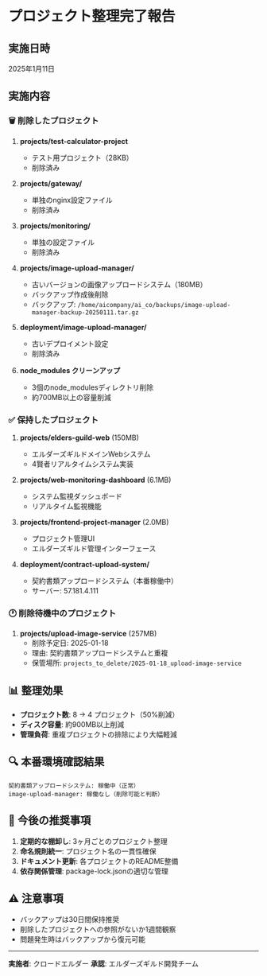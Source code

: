 # プロジェクト整理完了報告

## 実施日時
2025年1月11日

## 実施内容

### 🗑️ 削除したプロジェクト

1. **projects/test-calculator-project**
   - テスト用プロジェクト（28KB）
   - 削除済み

2. **projects/gateway/**
   - 単独のnginx設定ファイル
   - 削除済み

3. **projects/monitoring/**
   - 単独の設定ファイル
   - 削除済み

4. **projects/image-upload-manager/**
   - 古いバージョンの画像アップロードシステム（180MB）
   - バックアップ作成後削除
   - バックアップ: `/home/aicompany/ai_co/backups/image-upload-manager-backup-20250111.tar.gz`

5. **deployment/image-upload-manager/**
   - 古いデプロイメント設定
   - 削除済み

6. **node_modules クリーンアップ**
   - 3個のnode_modulesディレクトリ削除
   - 約700MB以上の容量削減

### ✅ 保持したプロジェクト

1. **projects/elders-guild-web** (150MB)
   - エルダーズギルドメインWebシステム
   - 4賢者リアルタイムシステム実装

2. **projects/web-monitoring-dashboard** (6.1MB)
   - システム監視ダッシュボード
   - リアルタイム監視機能

3. **projects/frontend-project-manager** (2.0MB)
   - プロジェクト管理UI
   - エルダーズギルド管理インターフェース

4. **deployment/contract-upload-system/**
   - 契約書類アップロードシステム（本番稼働中）
   - サーバー: 57.181.4.111

### 🕐 削除待機中のプロジェクト

1. **projects/upload-image-service** (257MB)
   - 削除予定日: 2025-01-18
   - 理由: 契約書類アップロードシステムと重複
   - 保管場所: `projects_to_delete/2025-01-18_upload-image-service`

## 📊 整理効果

- **プロジェクト数**: 8 → 4 プロジェクト（50%削減）
- **ディスク容量**: 約900MB以上削減
- **管理負荷**: 重複プロジェクトの排除により大幅軽減

## 🔍 本番環境確認結果

```
契約書類アップロードシステム: 稼働中（正常）
image-upload-manager: 稼働なし（削除可能と判断）
```

## 📝 今後の推奨事項

1. **定期的な棚卸し**: 3ヶ月ごとのプロジェクト整理
2. **命名規則統一**: プロジェクト名の一貫性確保
3. **ドキュメント更新**: 各プロジェクトのREADME整備
4. **依存関係管理**: package-lock.jsonの適切な管理

## ⚠️ 注意事項

- バックアップは30日間保持推奨
- 削除したプロジェクトへの参照がないか1週間観察
- 問題発生時はバックアップから復元可能

---
**実施者**: クロードエルダー
**承認**: エルダーズギルド開発チーム
